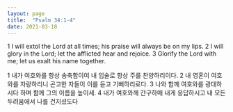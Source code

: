 ```yaml
---
layout: page
title:  "Psalm 34:1-4"
date: 2021-03-18
---
```

1 I will extol the Lord at all times;
    his praise will always be on my lips.
2 I will glory in the Lord;
    let the afflicted hear and rejoice.
3 Glorify the Lord with me;
    let us exalt his name together.

1 내가 여호와를 항상 송축함이여 내 입술로 항상 주를 찬양하리이다. 2 내 영혼이 여호와를 자랑하리니 곤고한 자들이 이를 듣고 기뻐하리로다.
3 나와 함께 여호와를 광대하시다 하며 함께 그의 이름을 높이세. 4 내가 여호와께 간구하매 내게 응답하시고 내 모든 두려움에서 나를 건지셨도다
